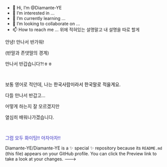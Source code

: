 - 👋 Hi, I’m @Diamante-YE
- 👀 I’m interested in ...
- 🌱 I’m currently learning ...
- 💞️ I’m looking to collaborate on ...
- 📫 How to reach me ...
위에 적혀있는 설명말고
내 설명을 따로 할게

<p><span style="font-size: 11pt;">안녕! 만나서 반가워!</span></p>
<p><span style="font-size: 11pt;">(반말과 존댓말의 경계)</span></p>
<p><span style="font-size: 11pt;">만나서 반갑습니다?!ㅎㅎ</span></p>
<p><br></p><p><span style="font-size: 11pt;">보통 영어로 적던데, 나는 <span style="background-color: rgb(255, 255, 255); color: rgb(0, 0, 0);">한국사람이라서 한국말로 적을게요.</span></span></p>
<p><span style="font-size: 11pt;">다들 만나서 반갑고...</span></p>
<p><span style="font-size: 11pt;">어떻게 하는지 잘 모르겠지만</span></p><p><span style="font-size: 11pt;">열심히 배워나가겠습니다.</span></p>
<p><br></p><p><span style="font-size: 11pt; color: rgb(58, 50, 195);">그럼 모두 화이팅!! 아자아자!!</span></p>

Diamante-YE/Diamante-YE is a ✨ special ✨ repository because its `README.md` (this file) appears on your GitHub profile.
You can click the Preview link to take a look at your changes.
--->
